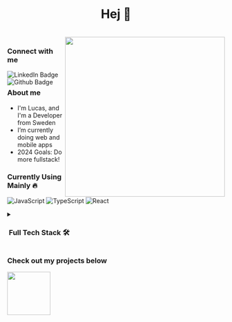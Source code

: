 <h1 align="center">Hej 👋</h1>

<br>

<img align="right" src="https://media.giphy.com/media/gjrYDwbjnK8x36xZIO/giphy.gif" width="370"/>

<h3 align="left">Connect with me</h3>
<div id="badges" align="left">
  <a href="https://www.linkedin.com/in/lucas-nordgren-8815941b8/" align="left">
    <img src="https://img.shields.io/badge/LinkedIn-blue?style=for-the-badge&logo=linkedin&logoColor=white" alt="LinkedIn Badge" align="left"/>
  </a>
  <a href="https://github.com/lucasnordic" align="left">
    <img src="https://img.shields.io/badge/GitHub-black?style=for-the-badge&logo=github&logoColor=white" alt="Github Badge" align="left"/>
  </a>
  
  <!-- <img src="https://komarev.com/ghpvc/?username=lucasnordic&style=flat-square&color=blue" alt="page views" width="144" align="left"/> <!-- - Since 2023-01-09 -->
</div>

<br>


<h3 align="left">About me</h3>

- I'm Lucas, and I'm a Developer from Sweden
- I’m currently doing web and mobile apps
- 2024 Goals: Do more fullstack!
<!-- - ⚡ I like fresh air
- 👯 I’m looking to collaborate on ...
- 🤔 I’m looking for help with ...
- 💬 Ask me about ...
- 📫 How to reach me: ...
-->

### Currently Using Mainly 🔥
![JavaScript](https://img.shields.io/badge/-JavaScript-333333?style=flat&logo=javascript)
![TypeScript](https://img.shields.io/badge/-TypeScript-333333?style=flat&logo=typescript)
![React](https://img.shields.io/badge/-React-333333?style=flat&logo=react)

<details>
<summary>
  <h3>&nbsp;Full Tech Stack 🛠 </h3>
</summary>
  
- 💻 &nbsp;
  ![JavaScript](https://img.shields.io/badge/-JavaScript-333333?style=flat&logo=javascript)
  ![TypeScript](https://img.shields.io/badge/-TypeScript-333333?style=flat&logo=typescript)
  ![Java](https://img.shields.io/badge/-Java-333333?style=flat&logo=Java&logoColor=007396)
  ![C++](https://img.shields.io/badge/-C++-333333?style=flat&logo=C%2B%2B&logoColor=00599C)
  ![C](https://img.shields.io/badge/-C-333333?style=flat&logo=C%2B%2B)
- 🌐 &nbsp;
  ![HTML5](https://img.shields.io/badge/-HTML5-333333?style=flat&logo=HTML5)
  ![CSS](https://img.shields.io/badge/-CSS-333333?style=flat&logo=CSS3&logoColor=1572B6)
  ![Vue.js](https://img.shields.io/badge/-Vue.js-333333?style=flat&logo=vue.js)
  ![React](https://img.shields.io/badge/-React-333333?style=flat&logo=react)
  ![Bootstrap](https://img.shields.io/badge/-Bootstrap-333333?style=flat&logo=bootstrap&logoColor=563D7C)
- 🚀 &nbsp; 
  ![Node.js](https://img.shields.io/badge/-Node.js-333333?style=flat&logo=node.js)
  ![Express](https://img.shields.io/badge/-Express-333333?style=flat&logo=express)
  ![Spring Boot](https://img.shields.io/badge/-Spring%20Boot-333333?style=flat&logo=spring-boot)
  ![MQTT](https://img.shields.io/badge/-MQTT-333333?style=flat&logo=mqtt)
  ![OpenCV](https://img.shields.io/badge/-OpenCV-333333?style=flat&logo=opencv&logoColor=5C3EE8)
- 🛢 &nbsp;
  ![MongoDB](https://img.shields.io/badge/-MongoDB-333333?style=flat&logo=mongodb)
  ![Database](https://img.shields.io/badge/-Database-333333?style=flat&logo=postgresql)
- ⚙️ &nbsp;
  ![Git](https://img.shields.io/badge/-Git-333333?style=flat&logo=git)
  ![GitHub](https://img.shields.io/badge/-GitHub-333333?style=flat&logo=github)
  ![GitLab](https://img.shields.io/badge/-GitLab-333333?style=flat&logo=gitlab)
  ![Arduino](https://img.shields.io/badge/-Arduino-333333?style=flat&logo=arduino)
  ![Command Line](https://img.shields.io/badge/-Command%20Line-333333?style=flat&logo=windows-terminal)
  ![Docker](https://img.shields.io/badge/-Docker-333333?style=flat&logo=docker)
- 🔧 &nbsp;
  ![Visual Studio Code](https://img.shields.io/badge/-Visual%20Studio%20Code-333333?style=flat&logo=visual-studio-code&logoColor=007ACC)
  ![Visual Studio](https://img.shields.io/badge/-Visual%20Studio-333333?style=flat&logo=visual-studio&logoColor=5C2D91)
  ![IntelliJ IDEA](https://img.shields.io/badge/-IntelliJ%20IDEA-333333?style=flat&logo=intellij-idea&logoColor=white)
  ![Unity](https://img.shields.io/badge/-Unity-333333?style=flat&logo=unity)
  ![Maya](https://img.shields.io/badge/-Maya-333333?style=flat&logo=autodesk)
- 🖥 &nbsp;
  ![Photoshop](https://img.shields.io/badge/-Photoshop-333333?style=flat&logo=adobe-photoshop)
  ![Illustrator](https://img.shields.io/badge/-Illustrator-333333?style=flat&logo=adobe-illustrator)
  ![Figma](https://img.shields.io/badge/-Figma-333333?style=flat&logo=figma)


[js]: https://developer.mozilla.org/en-US/docs/Web/JavaScript
[html]: https://sv.wikipedia.org/wiki/HTML5
[css]: https://en.wikipedia.org/wiki/CSS
[java]: https://www.java.com/sv/
[cpp]: https://en.wikipedia.org/wiki/C%2B%2B
[db]: https://en.wikipedia.org/wiki/Database
[mongo]: https://www.mongodb.com/
[node]: https://nodejs.org/en/
[git]: https://git-scm.com/
[vue]: https://vuejs.org/
[vsc]: https://code.visualstudio.com/
[vs]: https://visualstudio.microsoft.com/
[ij]: https://www.jetbrains.com/idea/
[mqtt]: https://mqtt.org/
[gh]: https://git-scm.com/
[gl]: https://about.gitlab.com/company/
[cmd]: https://sv.wikipedia.org/wiki/Cmd.exe
[opencv]: https://opencv.org/
[arduino]: https://www.arduino.cc/
[unity]: https://unity.com/
[unreal]: https://img.icons8.com/windows/512/unreal-engine.png
[ps]: https://www.adobe.com/se/products/photoshop.html
[maya]: https://www.autodesk.se/products/maya/overview

</details>

<h3 align="left">Check out my projects below</h3>

<div id="footer" align="left">
  <img src="https://media.giphy.com/media/fsc7c7TYKulQ4lmmAo/giphy.gif" width="100"/>
</div>
